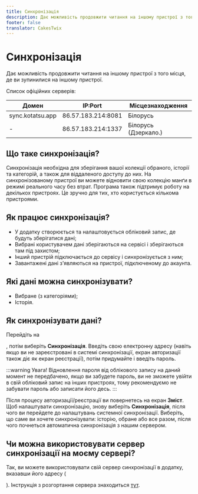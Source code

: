 ```yaml
---
title: Синхронізація
description: Дає можливість продовжити читання на іншому пристрої з того місця, де ви зупинилися на іншому пристрої.
footer: false
translator: CakesTwix
---
```


# Синхронізація
Дає можливість продовжити читання на іншому пристрої з того місця, де ви зупинилися на іншому пристрої.

Список офіційних серверів:

| Домен           | IP:Port            |  Місцезнаходження        |
| ---------------- | ------------------ | ---------------- |
| sync.kotatsu.app | 86.57.183.214:8081 | Білорусь          |
| -                | 86.57.183.214:1337 | Білорусь (Дзеркало.) |

## Що таке синхронізація?
Синхронізація необхідна для зберігання вашої колекції обраного, історії та категорій, а також для віддаленого доступу до них. На синхронізованому пристрої ви можете відновити свою колекцію манґи в режимі реального часу без втрат. Програма також підтримує роботу на декількох пристроях. Це зручно для тих, хто користується кількома пристроями.

## Як працює синхронізація?
 - У додатку створюється та налаштовується обліковий запис, де будуть зберігатися дані;
 - Вибрані користувачем дані зберігаються на сервісі і зберігаються там під захистом;
 - Інший пристрій підключається до сервісу і синхронізується з ним;
 - Завантажені дані з'являються на пристрої, підключеному до акаунта.

## Які дані можна синхронізувати?
 - Вибране (з категоріями);
 - Історія.
 
## Як синхронізувати дані?
Перейдіть на <nav to='services'>, потім виберіть **Синхронізація**. Введіть свою електронну адресу (навіть якщо ви не зареєстровані в системі синхронізації, екран авторизації також діє як екран реєстрації), потім придумайте і введіть пароль.

:::warning Увага!
Відновлення пароля від облікового запису на даний момент не передбачено, якщо ви забудете пароль, ви не зможете увійти в свій обліковий запис на інших пристроях, тому рекомендуємо не забувати пароль або записати його десь.
:::

Після процесу авторизації/реєстрації ви повернетесь на екран **Зміст**. Щоб налаштувати синхронізацію, знову виберіть **Синхронізація**, після чого ви перейдете до налаштувань системної синхронізації. Виберіть, що саме ви хочете синхронізувати: історію, обране або все разом, після чого почнеться автоматична синхронізація з нашим сервером.

## Чи можна використовувати сервер синхронізації на моєму сервері?
Так, ви можете використовувати свій сервер синхронізації в додатку, вказавши його адресу (<nav to='server_address'>). Інструкція з розгортання сервера знаходиться [тут](/dev/sync-server/).
